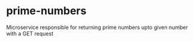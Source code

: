 # prime-numbers
Microservice responsible for returning prime numbers upto given number with a GET request
